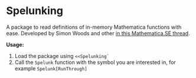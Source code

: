Spelunking
==========

A package to read definitions of in-memory Mathematica functions with ease.
Developed by Simon Woods and other [in this Mathematica.SE thread](http://mathematica.stackexchange.com/a/15948/12).

**Usage:**

 1. Load the package using ``<<Spelunking` ``
 2. Call the `Spelunk` function with the symbol you are interested in, for example `Spelunk[RunThrough]`
